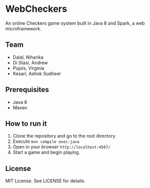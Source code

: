 # WebCheckers

An online Checkers game system built in Java 8 and Spark, a web microframework.

## Team

- Dalal, Niharika
- Di Stasi, Andrew
- Pujols, Virginia
- Kesari, Ashok Sudheer

## Prerequisites

- Java 8
- Maven

## How to run it

1. Clone the repository and go to the root directory.
2. Execute `mvn compile exec:java`
3. Open in your browser `http://localhost:4567/`
4. Start a game and begin playing.

## License
MIT License.
See LICENSE for details.
